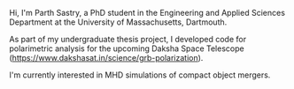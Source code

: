 Hi, I'm Parth Sastry, a PhD student in the Engineering and Applied Sciences Department at the University of Massachusetts, Dartmouth. 

As part of my undergraduate thesis project, I developed code for polarimetric analysis for the upcoming Daksha Space Telescope (https://www.dakshasat.in/science/grb-polarization).

I'm currently interested in MHD simulations of compact object mergers.

<!---
parthsastry/parthsastry is a ✨ special ✨ repository because its `README.md` (this file) appears on your GitHub profile.
You can click the Preview link to take a look at your changes.
--->
